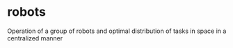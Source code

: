 # robots
Operation of a group of robots and optimal distribution of tasks in space in a centralized manner 
